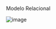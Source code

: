 Modelo Relacional

![image](https://user-images.githubusercontent.com/60945730/84843589-af03f100-b01e-11ea-9d04-8d73d39d8d46.png)

